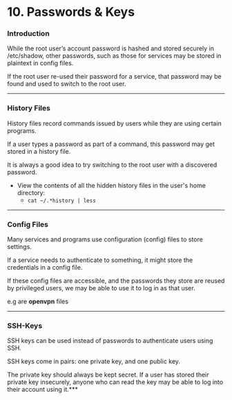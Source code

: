 # 10. Passwords & Keys

### Introduction

While the root user’s account password is hashed and stored securely in /etc/shadow, other passwords, such as those for services may be stored in plaintext in config files.

If the root user re-used their password for a service, that password may be found and used to switch to the root user.

***

### **History Files**

History files record commands issued by users while they are using certain programs.

If a user types a password as part of a command, this password may get stored in a history file.

It is always a good idea to try switching to the root user with a discovered password.

* View the contents of all the hidden history files in the user's home directory:
  * `cat ~/.*history | less`

***

### **Config Files**

Many services and programs use configuration (config) files to store settings.

If a service needs to authenticate to something, it might store the credentials in a config file.

If these config files are accessible, and the passwords they store are reused by privileged users, we may be able to use it to log in as that user.

e.g are **openvpn** files

***

### **SSH-Keys**

SSH keys can be used instead of passwords to authenticate users using SSH.

SSH keys come in pairs: one private key, and one public key.

The private key should always be kept secret. If a user has stored their private key insecurely, anyone who can read the key may be able to log into their account using it.\*\*\*
